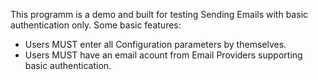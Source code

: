 This programm is a demo and built for testing Sending Emails with basic authentication only.
Some basic features:
- Users MUST enter all Configuration parameters by themselves.
- Users MUST have an email acount from Email Providers supporting basic authentication.
